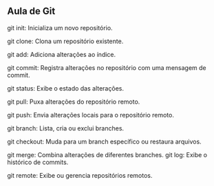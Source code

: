 <h2>Aula de Git</h2>


git init: Inicializa um novo repositório.

git clone: Clona um repositório existente.

git add: Adiciona alterações ao índice.

git commit: Registra alterações no repositório com uma mensagem de commit.

git status: Exibe o estado das alterações.

git pull: Puxa alterações do repositório remoto.

git push: Envia alterações locais para o repositório remoto.

git branch: Lista, cria ou exclui branches.

git checkout: Muda para um branch específico ou restaura arquivos.

git merge: Combina alterações de diferentes branches.
git log: Exibe o histórico de commits.

git remote: Exibe ou gerencia repositórios remotos.
